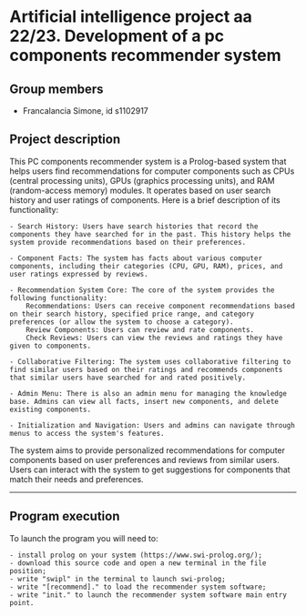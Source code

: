 # Artificial intelligence project aa 22/23. Development of a pc components recommender system

## Group members
- Francalancia Simone, id s1102917

## Project description
This PC components recommender system is a Prolog-based system that helps users find recommendations for computer components such as CPUs (central processing units), GPUs (graphics processing units), and RAM (random-access memory) modules. It operates based on user search history and user ratings of components. Here is a brief description of its functionality:

    - Search History: Users have search histories that record the components they have searched for in the past. This history helps the system provide recommendations based on their preferences.

    - Component Facts: The system has facts about various computer components, including their categories (CPU, GPU, RAM), prices, and user ratings expressed by reviews.

    - Recommendation System Core: The core of the system provides the following functionality:
        Recommendations: Users can receive component recommendations based on their search history, specified price range, and category preferences (or allow the system to choose a category).
        Review Components: Users can review and rate components.
        Check Reviews: Users can view the reviews and ratings they have given to components.

    - Collaborative Filtering: The system uses collaborative filtering to find similar users based on their ratings and recommends components that similar users have searched for and rated positively.

    - Admin Menu: There is also an admin menu for managing the knowledge base. Admins can view all facts, insert new components, and delete existing components.

    - Initialization and Navigation: Users and admins can navigate through menus to access the system's features.

The system aims to provide personalized recommendations for computer components based on user preferences and reviews from similar users. Users can interact with the system to get suggestions for components that match their needs and preferences.

---

## Program execution
To launch the program you will need to:

```
- install prolog on your system (https://www.swi-prolog.org/);
- download this source code and open a new terminal in the file position;
- write "swipl" in the terminal to launch swi-prolog;
- write "[recommend]." to load the recommender system software;
- write "init." to launch the recommender system software main entry point.
```
